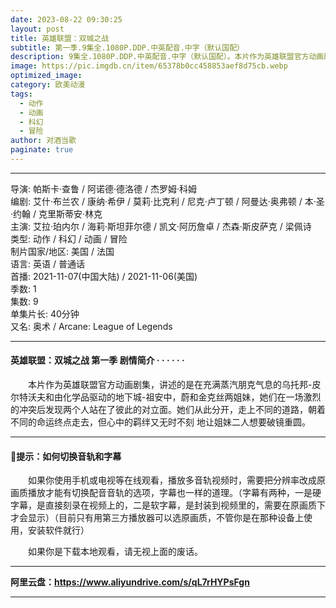 ```yaml
---
date: 2023-08-22 09:30:25
layout: post
title: 英雄联盟：双城之战
subtitle: 第一季.9集全.1080P.DDP.中英配音.中字（默认国配）
description: 9集全.1080P.DDP.中英配音.中字（默认国配）。本片作为英雄联盟官方动画剧集，讲述的是在充满蒸汽朋克气息的乌托邦-皮尔特沃夫和由化学品驱动的地下城-祖安中，蔚和金克丝两姐妹，她们在一场激烈的冲突后发现两个人站在了彼此的对立面...
image: https://pic.imgdb.cn/item/65378b0cc458853aef8d75cb.webp
optimized_image: 
category: 欧美动漫
tags:
  - 动作
  - 动画
  - 科幻
  - 冒险
author: 对酒当歌
paginate: true
---
```



---

导演: 帕斯卡·查鲁 / 阿诺德·德洛德 / 杰罗姆·科姆  
编剧: 艾什·布兰农 / 康纳·希伊 / 莫莉·比克利 / 尼克·卢丁顿 / 阿曼达·奥弗顿 / 本·圣·约翰 / 克里斯蒂安·林克  
主演: 艾拉·珀内尔 / 海莉·斯坦菲尔德 / 凯文·阿历詹卓 / 杰森·斯皮萨克 / 梁佩诗  
类型: 动作 / 科幻 / 动画 / 冒险  
制片国家/地区: 美国 / 法国  
语言: 英语 /  普通话  
首播: 2021-11-07(中国大陆) / 2021-11-06(美国)  
季数: 1  
集数: 9  
单集片长: 40分钟  
又名: 奥术 / Arcane: League of Legends  

---

#### 英雄联盟：双城之战 第一季 剧情简介 · · · · · ·

　　本片作为英雄联盟官方动画剧集，讲述的是在充满蒸汽朋克气息的乌托邦-皮尔特沃夫和由化学品驱动的地下城-祖安中，蔚和金克丝两姐妹，她们在一场激烈的冲突后发现两个人站在了彼此的对立面。她们从此分开，走上不同的道路，朝着不同的命运终点走去，但心中的羁绊又无时不刻 地让姐妹二人想要破镜重圆。  

---

#### 🔔提示：如何切换音轨和字幕

　　如果你使用手机或电视等在线观看，播放多音轨视频时，需要把分辨率改成原画质播放才能有切换配音音轨的选项，字幕也一样的道理。（字幕有两种，一是硬字幕，是直接刻录在视频上的，二是软字幕，是封装到视频里的，需要在原画质下才会显示）（目前只有用第三方播放器可以选原画质，不管你是在那种设备上使用，安装软件就行）

　　如果你是下载本地观看，请无视上面的废话。

---

**阿里云盘：<https://www.aliyundrive.com/s/qL7rHYPsFgn>**

---
